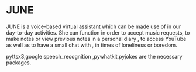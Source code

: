 # JUNE
JUNE  is a voice-based virtual assistant which can be made use of in our day-to-day activities.
She can function in order to accept music requests, to make notes or view previous notes in a personal diary ,
to access YouTube as well as to have a small chat with , in times of loneliness or boredom.

pyttsx3,google speech_recognition ,pywhatkit,pyjokes are the necessary packages.
